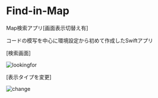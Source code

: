 # Find-in-Map
Map検索アプリ[画面表示切替え有]

コードの模写を中心に環境設定から初めて作成したSwiftアプリ

[検索画面]

![lookingfor](https://user-images.githubusercontent.com/57339536/77842538-70545c80-71ce-11ea-8c74-f47f7ab3e0f3.gif)

[表示タイプを変更]

![change](https://user-images.githubusercontent.com/57339536/77842542-777b6a80-71ce-11ea-86c8-5167e5cf0422.gif)

